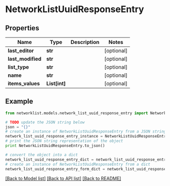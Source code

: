 # NetworkListUuidResponseEntry


## Properties
Name | Type | Description | Notes
------------ | ------------- | ------------- | -------------
**last_editor** | **str** |  | [optional] 
**last_modified** | **str** |  | [optional] 
**list_type** | **str** |  | [optional] 
**name** | **str** |  | [optional] 
**items_values** | **List[int]** |  | [optional] 

## Example

```python
from networklist.models.network_list_uuid_response_entry import NetworkListUuidResponseEntry

# TODO update the JSON string below
json = "{}"
# create an instance of NetworkListUuidResponseEntry from a JSON string
network_list_uuid_response_entry_instance = NetworkListUuidResponseEntry.from_json(json)
# print the JSON string representation of the object
print NetworkListUuidResponseEntry.to_json()

# convert the object into a dict
network_list_uuid_response_entry_dict = network_list_uuid_response_entry_instance.to_dict()
# create an instance of NetworkListUuidResponseEntry from a dict
network_list_uuid_response_entry_form_dict = network_list_uuid_response_entry.from_dict(network_list_uuid_response_entry_dict)
```
[[Back to Model list]](../README.md#documentation-for-models) [[Back to API list]](../README.md#documentation-for-api-endpoints) [[Back to README]](../README.md)


